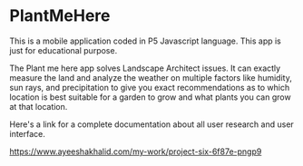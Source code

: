 # PlantMeHere

This is a mobile application coded in P5 Javascript language. This app is just for educational purpose.

The Plant me here app solves Landscape Architect issues. It can exactly measure the land and analyze the weather on multiple factors like humidity, sun rays, and precipitation to give you exact recommendations as to which location is best suitable for a garden to grow and what plants you can grow at that location.

Here's a link for a complete documentation about all user research and user interface.

https://www.ayeeshakhalid.com/my-work/project-six-6f87e-pngp9
